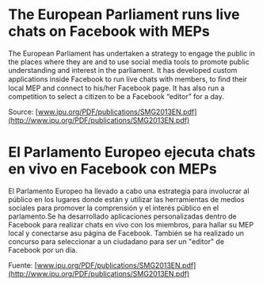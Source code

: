 # The European Parliament runs live chats on Facebook with MEPs

The European Parliament has undertaken a strategy to engage the public in the places where they are and to use social media tools to promote public understanding and interest in the parliament. It has developed custom applications inside Facebook to run live chats with members, to ﬁnd their local MEP and connect to his/her Facebook page. It has also run a competition to select a citizen to be a Facebook “editor” for a day.

Source: [www.ipu.org/PDF/publications/SMG2013EN.pdf](http://www.ipu.org/PDF/publications/SMG2013EN.pdf)

# El Parlamento Europeo ejecuta chats en vivo en Facebook con MEPs

El Parlamento Europeo ha llevado a cabo una estrategia para involucrar al público en los lugares donde están y utilizar las herramientas de medios sociales para promover la comprensión y el interés público en el parlamento.Se ha desarrollado aplicaciones personalizadas dentro de Facebook para realizar chats en vivo con los miembros, para hallar su MEP local y conectarse asu página de Facebook. También se ha realizado un concurso para seleccionar a un ciudadano para ser un "editor" de Facebook por un día.

Fuente: [www.ipu.org/PDF/publications/SMG2013EN.pdf](http://www.ipu.org/PDF/publications/SMG2013EN.pdf)
